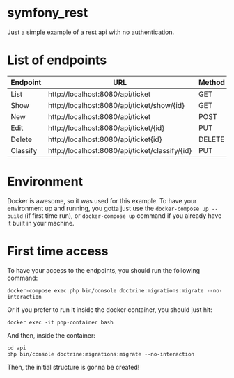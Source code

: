 # symfony_rest
Just a simple example of a rest api with no authentication.

# List of endpoints

Endpoint  | URL | Method
------------- | ------------- | -------------
List  | http://localhost:8080/api/ticket | GET
Show  | http://localhost:8080/api/ticket/show/{id} | GET
New  | http://localhost:8080/api/ticket | POST
Edit  | http://localhost:8080/api/ticket/{id} | PUT
Delete  | http://localhost:8080/api/ticket{id} | DELETE
Classify  | http://localhost:8080/api/ticket/classify/{id} | PUT

# Environment
Docker is awesome, so it was used for this example. To have your environment up and running, 
you gotta just use the `docker-compose up --build` (if first time run), or `docker-compose up` 
command if you already have it built in your machine. 

# First time access
To have your access to the endpoints, you should run the following command:
```
docker-compose exec php bin/console doctrine:migrations:migrate --no-interaction
```
Or if you prefer to run it inside the docker container, you should just hit:
```
docker exec -it php-container bash
```
And then, inside the container:
```
cd api
php bin/console doctrine:migrations:migrate --no-interaction
```
Then, the initial structure is gonna be created!
